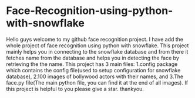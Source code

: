 # Face-Recognition-using-python-with-snowflake
Hello guys welcome to my github face recognition project. I have add the whole project of face recognition using python with snowflake.
This project mainly helps you in connecting to the snowflake database and from there it fetches name from the database and helps you in detecting the face by retrieving the the name.
This project has 3 main files:    1.config package which contains the config file(used to setup configuration for snowflake database), 2.100 images of bollywood actors with their names, and 3.The face.py file(The main python file, you can find it at the end of all images).
If this project is helpful to you please give a star.
thankyou.
